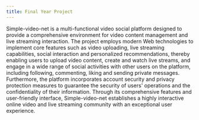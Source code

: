```yaml
---
title: Final Year Project
---
```


Simple-video-net is a multi-functional video social platform designed to provide a comprehensive environment for video content management and live streaming interaction. The project employs modern Web technologies to implement core features such as video uploading, live streaming capabilities, social interaction and personalized recommendations, thereby enabling users to upload video content, create and watch live streams, and engage in a wide range of social activities with other users on the platform, including following, commenting, liking and sending private messages. Furthermore, the platform incorporates account security and privacy protection measures to guarantee the security of users' operations and the confidentiality of their information. Through its comprehensive features and user-friendly interface, Simple-video-net establishes a highly interactive online video and live streaming community with an exceptional user experience.

